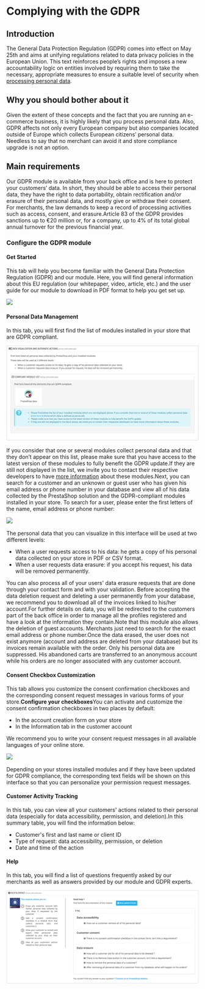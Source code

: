 # Complying with the GDPR

## Introduction <a href="#complyingwiththegdpr-introduction" id="complyingwiththegdpr-introduction"></a>

The General Data Protection Regulation (GDPR) comes into effect on May 25th and aims at unifying regulations related to data privacy policies in the European Union. This text reinforces people’s rights and imposes a new accountability logic on entities involved by requiring them to take the necessary, appropriate measures to ensure a suitable level of security when [processing personal data](https://addons.prestashop.com/en/free-prestashop-modules/31944-gdpr-whitepaper-.html).

## Why you should bother about it <a href="#complyingwiththegdpr-whyyoushouldbotheraboutit" id="complyingwiththegdpr-whyyoushouldbotheraboutit"></a>

Given the extent of these concepts and the fact that you are running an e-commerce business, it is highly likely that you process personal data. Also, GDPR affects not only every European company but also companies located outside of Europe which collects European citizens’ personal data. Needless to say that no merchant can avoid it and store compliance upgrade is not an option.

## Main requirements <a href="#complyingwiththegdpr-mainrequirements" id="complyingwiththegdpr-mainrequirements"></a>

Our GDPR module is available from your back office and is here to protect your customers’ data. In short, they should be able to access their personal data, they have the right to data portability, obtain rectification and/or erasure of their personal data, and mostly give or withdraw their consent. For merchants, the law demands to keep a record of processing activities such as access, consent, and erasure.Article 83 of the GDPR provides sanctions up to €20 million or, for a company, up to 4% of its total global annual turnover for the previous financial year.

### Configure the GDPR module <a href="#complyingwiththegdpr-configurethegdprmodule" id="complyingwiththegdpr-configurethegdprmodule"></a>

#### Get Started <a href="#complyingwiththegdpr-getstarted" id="complyingwiththegdpr-getstarted"></a>

This tab will help you become familiar with the General Data Protection Regulation (GDPR) and our module. Here, you will find general information about this EU regulation (our whitepaper, video, article, etc.) and the user guide for our module to download in PDF format to help you get set up.

![](https://files.gitbook.com/v0/b/gitbook-28427.appspot.com/o/assets%2F-MCHq1J-FbQwQZ2OB1vQ%2F-MbaKZhVo5ioM-EHbv5x%2F-MbaKpNaNW\_m-f2BdcS7%2FCapture%20d%E2%80%99e%CC%81cran%202018-05-23%20a%CC%80%2011.00.15.png?alt=media\&token=11052672-b944-4e05-9018-f2d6fd544808)

#### Personal Data Management <a href="#complyingwiththegdpr-personaldatamanagement" id="complyingwiththegdpr-personaldatamanagement"></a>

In this tab, you will first find the list of modules installed in your store that are GDPR compliant.

![](<../.gitbook/assets/image (53) (1).png>)

If you consider that one or several modules collect personal data and that they don’t appear on this list, please make sure that you have access to the latest version of these modules to fully benefit the GDPR update.If they are still not displayed in the list, we invite you to contact their respective developers to have [more information](http://build.prestashop.com/howtos/module/how-to-make-your-module-compliant-with-prestashop-official-gdpr-compliance-module) about these modules.Next, you can search for a customer and an unknown or guest user who has given his email address or phone number in your database and view all of his data collected by the PrestaShop solution and the GDPR-compliant modules installed in your store. To search for a user, please enter the first letters of the name, email address or phone number:

![](https://files.gitbook.com/v0/b/gitbook-28427.appspot.com/o/assets%2F-MCHq1J-FbQwQZ2OB1vQ%2F-MbaKZhVo5ioM-EHbv5x%2F-MbaL9bfgMAI5OLrsVpX%2Fimage.png?alt=media\&token=83ce9369-1fb2-4f64-bfbb-0e7e58479701)

The personal data that you can visualize in this interface will be used at two different levels:

* When a user requests access to his data: he gets a copy of his personal data collected on your store in PDF or CSV format.
* When a user requests data erasure: if you accept his request, his data will be removed permanently.

You can also process all of your users' data erasure requests that are done through your contact form and with your validation. Before accepting the data deletion request and deleting a user permanently from your database, we recommend you to download all of the invoices linked to his/her account.For further details on data, you will be redirected to the customers part of the back office in order to manage all the profiles registered and have a look at the information they contain.Note that this module also allows the deletion of guest accounts. Merchants just need to search for the exact email address or phone number.Once the data erased, the user does not exist anymore (account and address are deleted from your database) but its invoices remain available with the order. Only his personal data are suppressed. His abandoned carts are transferred to an anonymous account while his orders are no longer associated with any customer account.

#### Consent Checkbox Customization <a href="#complyingwiththegdpr-consentcheckboxcustomization" id="complyingwiththegdpr-consentcheckboxcustomization"></a>

This tab allows you customize the consent confirmation checkboxes and the corresponding consent request messages in various forms of your store.**Configure your checkboxes**You can activate and customize the consent confirmation checkboxes in two places by default:

* In the account creation form on your store
* In the Information tab in the customer account

We recommend you to write your consent request messages in all available languages of your online store.

![](https://files.gitbook.com/v0/b/gitbook-28427.appspot.com/o/assets%2F-MCHq1J-FbQwQZ2OB1vQ%2F-MbaKZhVo5ioM-EHbv5x%2F-MbaLG0xYnPTPCFkMGRU%2FCapture%20d%E2%80%99e%CC%81cran%202018-05-23%20a%CC%80%2011.04.22.png?alt=media\&token=143740fb-121b-454f-8a05-3906bb6be839)

Depending on your stores installed modules and if they have been updated for GDPR compliance, the corresponding text fields will be shown on this interface so that you can personalize your permission request messages.

#### Customer Activity Tracking <a href="#complyingwiththegdpr-customeractivitytracking" id="complyingwiththegdpr-customeractivitytracking"></a>

In this tab, you can view all your customers' actions related to their personal data (especially for data accessibility, permission, and deletion).In this summary table, you will find the information below:

* Customer's first and last name or client ID
* Type of request: data accessibility, permission, or deletion
* Date and time of the action

#### Help <a href="#complyingwiththegdpr-help" id="complyingwiththegdpr-help"></a>

In this tab, you will find a list of questions frequently asked by our merchants as well as answers provided by our module and GDPR experts.

![](<../.gitbook/assets/image (49).png>)
